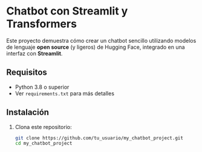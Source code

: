 # Chatbot con Streamlit y Transformers

Este proyecto demuestra cómo crear un chatbot sencillo utilizando modelos de lenguaje **open source** 
(y ligeros) de Hugging Face, integrado en una interfaz con **Streamlit**.

## Requisitos

- Python 3.8 o superior
- Ver `requirements.txt` para más detalles

## Instalación

1. Clona este repositorio:
   ```bash
   git clone https://github.com/tu_usuario/my_chatbot_project.git
   cd my_chatbot_project
